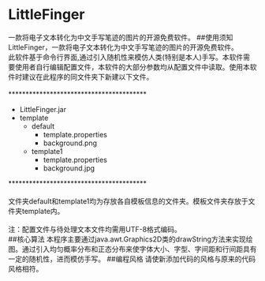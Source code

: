 # LittleFinger
一款将电子文本转化为中文手写笔迹的图片的开源免费软件。
##使用须知
LittleFinger，一款将电子文本转化为中文手写笔迹的图片的开源免费软件。<br>
此软件基于命令行界面,通过引入随机性来模仿人类(特别是本人)手写。本软件需要使用者自行编辑配置文件，本软件的大部分参数均从配置文件中读取。使用本软件时建议在此程序的同文件夹下新建以下文件。<br>
<br>
****************************************<br>
* LittleFinger.jar<br>
* template
	* default<br>
		* template.properties<br>
		* background.png<br>
	* template1<br>
		* template.properties<br>
		* background.jpg<br>

****************************************<br>
<br>
文件夹default和template1均为存放各自模板信息的文件夹。模板文件夹存放于文件夹template内。<br>
<br>
注：配置文件与待处理文本文件均需用UTF-8格式编码。<br>
##核心算法
本程序主要通过java.awt.Graphics2D类的drawString方法来实现绘图。通过引入均匀概率分布和正态分布来使字体大小、字型、字间距和行间距具有一定的随机性，进而模仿手写。
##编程风格
请使新添加代码的风格与原来的代码风格相符。
